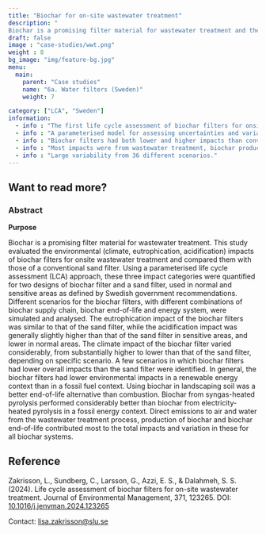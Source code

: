 ```yaml
---
title: "Biochar for on-site wastewater treatment"
description: "
Biochar is a promising filter material for wastewater treatment and there are already studies conducted on biochar treatment performances for multiple pollutants commonly occuring in household wastewater. This is the first life cycle assessment on biochar filters in on-site wastewater treatment systems, taking into account the total life cycle environmental impacts." # a text describing the motivations, the context, the research questions, attratively
draft: false
image : "case-studies/wwt.png"
weight : 8
bg_image: "img/feature-bg.jpg"
menu:
  main:
    parent: "Case studies"
    name: "6a. Water filters (Sweden)"
    weight: 7

category: ["LCA", "Sweden"]
information:
  - info : "The first life cycle assessment of biochar filters for onsite wastewater treatment."
  - info : "A parameterised model for assessing uncertainties and variability."
  - info : "Biochar filters had both lower and higher impacts than conventional systems."
  - info : "Most impacts were from wastewater treatment, biochar production and end-of-life."
  - info : "Large variability from 36 different scenarios."
---
```


## **Want to read more?**
<div class="row">
  <div class="col-md-10">

### Abstract 

<b>Purpose</b>

Biochar is a promising filter material for wastewater treatment. This study evaluated the environmental (climate, eutrophication, acidification) impacts of biochar filters for onsite wastewater treatment and compared them with those of a conventional sand filter. Using a parameterised life cycle assessment (LCA) approach, these three impact categories were quantified for two designs of biochar filter and a sand filter, used in normal and sensitive areas as defined by Swedish government recommendations. Different scenarios for the biochar filters, with different combinations of biochar supply chain, biochar end-of-life and energy system, were simulated and analysed. The eutrophication impact of the biochar filters was similar to that of the sand filter, while the acidification impact was generally slightly higher than that of the sand filter in sensitive areas, and lower in normal areas. The climate impact of the biochar filter varied considerably, from substantially higher to lower than that of the sand filter, depending on specific scenario. A few scenarios in which biochar filters had lower overall impacts than the sand filter were identified. In general, the biochar filters had lower environmental impacts in a renewable energy context than in a fossil fuel context. Using biochar in landscaping soil was a better end-of-life alternative than combustion. Biochar from syngas-heated pyrolysis performed considerably better than biochar from electricity-heated pyrolysis in a fossil energy context. Direct emissions to air and water from the wastewater treatment process, production of biochar and biochar end-of-life contributed most to the total impacts and variation in these for all biochar systems.


## Reference

Zakrisson, L., Sundberg, C., Larsson, G., Azzi, E. S., & Dalahmeh, S. S. (2024). Life cycle assessment of biochar filters for on-site wastewater treatment. Journal of Environmental Management, 371, 123265. DOI: [10.1016/j.jenvman.2024.123265](https://doi.org/10.1016/j.jenvman.2024.123265)

Contact: [lisa.zakrisson@slu.se](mailto:lisa.zakrisson@slu.se)